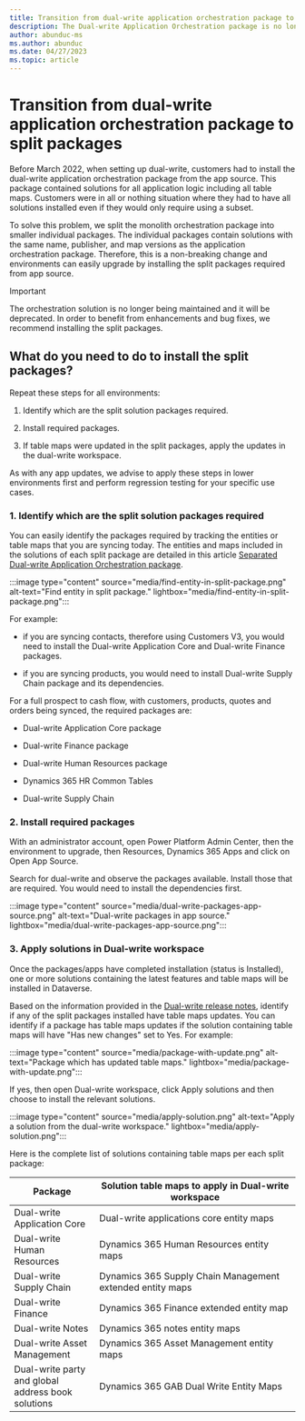 ```yaml
---
title: Transition from dual-write application orchestration package to split packages
description: The Dual-write Application Orchestration package is no longer a single package but has been separated into smaller packages. This article explains how to switch from the orchestration package to the individual.
author: abunduc-ms
ms.author: abunduc
ms.date: 04/27/2023
ms.topic: article
---
```


# Transition from dual-write application orchestration package to split packages

Before March 2022, when setting up dual-write, customers had to install the dual-write application orchestration package from the app source. This package contained solutions for all application logic including all table maps. Customers were in all or nothing situation where they had to have all solutions installed even if they would only require using a subset.

To solve this problem, we split the monolith orchestration package into smaller individual packages. The individual packages contain solutions with the same name, publisher, and map versions as the application orchestration package. Therefore, this is a non-breaking change and environments can easily upgrade by installing the split packages required from app source.

> [!IMPORTANT]
> The orchestration solution is no longer being maintained and it will be deprecated. In order to benefit from enhancements and bug fixes, we recommend installing the split packages.

## What do you need to do to install the split packages?

Repeat these steps for all environments:

1. Identify which are the split solution packages required.

2. Install required packages.

3. If table maps were updated in the split packages, apply the updates in the dual-write workspace.

As with any app updates, we advise to apply these steps in lower environments first and perform regression testing for your specific use cases.

### 1. Identify which are the split solution packages required

You can easily identify the packages required by tracking the entities or table maps that you are syncing today. The entities and maps included in the solutions of each split package are detailed in this article [Separated Dual-write Application Orchestration package](/dynamics365/fin-ops-core/dev-itpro/data-entities/dual-write/separated-solutions).

:::image type="content" source="media/find-entity-in-split-package.png" alt-text="Find entity in split package." lightbox="media/find-entity-in-split-package.png":::

For example:

- if you are syncing contacts, therefore using Customers V3, you would need to install the Dual-write Application Core and Dual-write Finance packages.

- if you are syncing products, you would need to install Dual-write Supply Chain package and its dependencies.

For a full prospect to cash flow, with customers, products, quotes and orders being synced, the required packages are:

- Dual-write Application Core package

- Dual-write Finance package

- Dual-write Human Resources package

- Dynamics 365 HR Common Tables

- Dual-write Supply Chain

### 2. Install required packages

With an administrator account, open Power Platform Admin Center, then the environment to upgrade, then Resources, Dynamics 365 Apps and click on Open App Source.

Search for dual-write and observe the packages available. Install those that are required. You would need to install the dependencies first.

:::image type="content" source="media/dual-write-packages-app-source.png" alt-text="Dual-write packages in app source." lightbox="media/dual-write-packages-app-source.png":::

### 3. Apply solutions in Dual-write workspace

Once the packages/apps have completed installation (status is Installed), one or more solutions containing the latest features and table maps will be installed in Dataverse.

Based on the information provided in the [Dual-write release notes](/dynamics365/fin-ops-core/dev-itpro/data-entities/dual-write/whats-new-dual-write), identify if any of the split packages installed have table maps updates. You can identify if a package has table maps updates if the solution containing table maps will have "Has new changes" set to Yes. For example:

:::image type="content" source="media/package-with-update.png" alt-text="Package which has updated table maps." lightbox="media/package-with-update.png":::

If yes, then open Dual-write workspace, click Apply solutions and then choose to install the relevant solutions.

:::image type="content" source="media/apply-solution.png" alt-text="Apply a solution from the dual-write workspace." lightbox="media/apply-solution.png":::

Here is the complete list of solutions containing table maps per each split package:

| **Package**                                        | **Solution table maps to apply in Dual-write workspace**  |
|----------------------------------------------------|-----------------------------------------------------------|
| Dual-write Application Core                        | Dual-write applications core entity maps                  |
| Dual-write Human Resources                         | Dynamics 365 Human Resources entity maps                  |
| Dual-write Supply Chain                            | Dynamics 365 Supply Chain Management extended entity maps |
| Dual-write Finance                                 | Dynamics 365 Finance extended entity map                  |
| Dual-write Notes                                   | Dynamics 365 notes entity maps                            |
| Dual-write Asset Management                        | Dynamics 365 Asset Management entity maps                 |
| Dual-write party and global address book solutions | Dynamics 365 GAB Dual Write Entity Maps                   |

